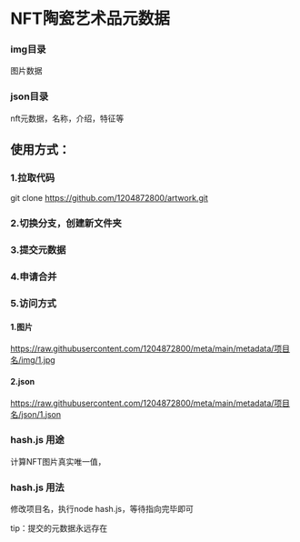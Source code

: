 # NFT陶瓷艺术品元数据

### img目录

图片数据

### json目录

nft元数据，名称，介绍，特征等

<!-- ### 项目链接
See [Configuration Reference](https://cli.vuejs.org/config/). -->

## 使用方式：
### 1.拉取代码
git clone https://github.com/1204872800/artwork.git

### 2.切换分支，创建新文件夹

### 3.提交元数据

### 4.申请合并

### 5.访问方式

#### 1.图片
https://raw.githubusercontent.com/1204872800/meta/main/metadata/项目名/img/1.jpg
#### 2.json
https://raw.githubusercontent.com/1204872800/meta/main/metadata/项目名/json/1.json


### hash.js 用途
计算NFT图片真实唯一值，
### hash.js 用法
修改项目名，执行node hash.js，等待指向完毕即可


tip：提交的元数据永远存在